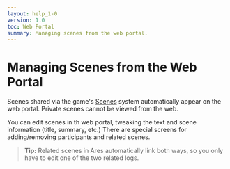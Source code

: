 ```yaml
---
layout: help_1-0
version: 1.0
toc: Web Portal
summary: Managing scenes from the web portal.
---
```


# Managing Scenes from the Web Portal

Scenes shared via the game's [Scenes](/help/1-0/scenes/scenes) system automatically appear on the web portal.  Private scenes cannot be viewed from the web.

You can edit scenes in th web portal, tweaking the text and scene information (title, summary, etc.)  There are special screens for adding/removing participants and related scenes.

> **Tip:** Related scenes in Ares automatically link both ways, so you only have to edit one of the two related logs.